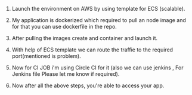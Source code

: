 1. Launch the environment on AWS by using template for ECS (scalable).

2. My application is dockerized which required to pull an node image and for that you can use dockerfile in the repo.

3. After pulling the images create and container and launch it.

4. With help of ECS template we can route the traffie to the required port(mentioned is problem).

5. Now for CI JOB i'm using Circle CI for it (also we can use jenkins , For Jenkins file Please let me know if required).

6. Now after all the above steps, you're able to access your app.

